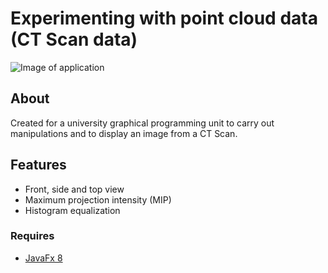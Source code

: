 # Experimenting with point cloud data (CT Scan data)

![Image of application](https://i.imgur.com/iJ0KFlz.jpg)

## About

Created for a university graphical programming unit to carry out manipulations and to display an image from a CT Scan.

## Features
- Front, side and top view
- Maximum projection intensity (MIP)
- Histogram equalization

### Requires

- [JavaFx 8](http://javafx.com/javafx/8)